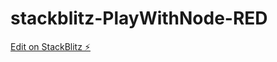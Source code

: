 # stackblitz-PlayWithNode-RED

[Edit on StackBlitz ⚡️](https://stackblitz.com/edit/stackblitz-starters-mpliy5)